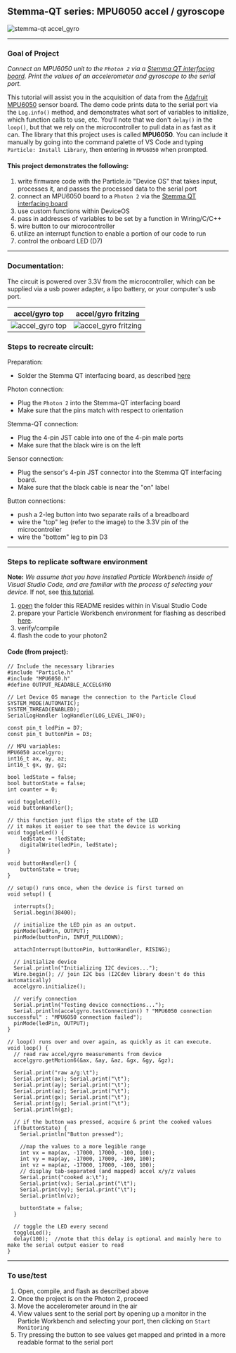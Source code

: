 ## Stemma-QT series: MPU6050 accel / gyroscope

![stemma-qt accel_gyro](accelgyro_persp.JPG)

---

### Goal of Project 

*Connect an MPU6050 unit to the `Photon 2` via a [Stemma QT interfacing board](https://www.adafruit.com/product/4515).  Print the values of an accelerometer and gyroscope to the serial port.*

This tutorial will assist you in the acquisition of data from the [Adafruit MPU6050](https://www.adafruit.com/product/3886) sensor board.  The demo code prints data to the serial port via the `Log.info()` method, and demonstrates what sort of variables to initialize, which function calls to use, etc.  You'll note that we don't `delay()` in the `loop()`, but that we rely on the microcontroller to pull data in as fast as it can.  The library that this project uses is called **MPU6050**.  You can include it manually by going into the command palette of VS Code and typing `Particle: Install Library`, then entering in `MPU6050` when prompted.

#### This project demonstrates the following:

1. write firmware code with the Particle.io "Device OS" that takes input, processes it, and passes the processed data to the serial port
1. connect an MPU6050 board to a `Photon 2` via the [Stemma QT interfacing board](https://www.adafruit.com/product/4515)
1. use custom functions within DeviceOS
1. pass in addresses of variables to be set by a function in Wiring/C/C++
1. wire button to our microcontroller
1. utilize an interrupt function to enable a portion of our code to run
1. control the onboard LED (D7)

---

### Documentation: 

The circuit is powered over 3.3V from the microcontroller, which can be supplied via a usb power adapter, a lipo battery, or your computer's usb port.

accel/gyro top | accel/gyro fritzing
--- | ---
![accel_gyro top](accelgyro_top.JPG) | ![accel_gyro fritzing](accelgyro.png)

### Steps to recreate circuit:

Preparation:

- Solder the Stemma QT interfacing board, as described [here](https://www.youtube.com/watch?v=DHG7GmUL8wM&ab_channel=loopstick)

Photon connection:

- Plug the `Photon 2` into the Stemma-QT interfacing board
- Make sure that the pins match with respect to orientation

Stemma-QT connection:

- Plug the 4-pin JST cable into one of the 4-pin male ports
- Make sure that the black wire is on the left

Sensor connection:

- Plug the sensor's 4-pin JST connector into the Stemma QT interfacing board.  
- Make sure that the black cable is near the "on" label

Button connections:

- push a 2-leg button into two separate rails of a breadboard
- wire the "top" leg (refer to the image) to the 3.3V pin of the microcontroller
- wire the "bottom" leg to pin D3

---

### Steps to replicate software environment

**Note:** *We assume that you have installed Particle Workbench inside of Visual Studio Code, and are familiar with the process of selecting your device.*  If not, see [this tutorial](https://github.com/Berkeley-MDes/tdf-fa24-equilet/blob/main/_tutorials/installation_compilation/p2_pw_tutorial/README.md).

1. [open](https://github.com/Berkeley-MDes/24f-desinv-202/wiki/Particle-Workbench#open-an-existing-project-in-vs-code) the folder this README resides within in Visual Studio Code
1. prepare your Particle Workbench environment for flashing as described [here](https://github.com/Berkeley-MDes/24f-desinv-202/wiki/Particle-Workbench#setting-a-project-up).
1. verify/compile
1. flash the code to your photon2 

#### Code (from project):

```
// Include the necessary libraries
#include "Particle.h"
#include "MPU6050.h"
#define OUTPUT_READABLE_ACCELGYRO

// Let Device OS manage the connection to the Particle Cloud
SYSTEM_MODE(AUTOMATIC);
SYSTEM_THREAD(ENABLED);
SerialLogHandler logHandler(LOG_LEVEL_INFO);

const pin_t ledPin = D7;
const pin_t buttonPin = D3;

// MPU variables:
MPU6050 accelgyro;
int16_t ax, ay, az;
int16_t gx, gy, gz;

bool ledState = false;
bool buttonState = false;
int counter = 0;

void toggleLed();
void buttonHandler();

// this function just flips the state of the LED
// it makes it easier to see that the device is working
void toggleLed() {
    ledState = !ledState;
    digitalWrite(ledPin, ledState);
}

void buttonHandler() {
    buttonState = true;
}

// setup() runs once, when the device is first turned on
void setup() {
  
  interrupts();
  Serial.begin(38400);

  // initialize the LED pin as an output.
  pinMode(ledPin, OUTPUT);
  pinMode(buttonPin, INPUT_PULLDOWN);

  attachInterrupt(buttonPin, buttonHandler, RISING);

  // initialize device
  Serial.println("Initializing I2C devices...");
  Wire.begin(); // join I2C bus (I2Cdev library doesn't do this automatically)
  accelgyro.initialize();

  // verify connection
  Serial.println("Testing device connections...");
  Serial.println(accelgyro.testConnection() ? "MPU6050 connection successful" : "MPU6050 connection failed");
  pinMode(ledPin, OUTPUT);
}

// loop() runs over and over again, as quickly as it can execute.
void loop() {
  // read raw accel/gyro measurements from device
  accelgyro.getMotion6(&ax, &ay, &az, &gx, &gy, &gz);
 
  Serial.print("raw a/g:\t");
  Serial.print(ax); Serial.print("\t");
  Serial.print(ay); Serial.print("\t");
  Serial.print(az); Serial.print("\t");
  Serial.print(gx); Serial.print("\t");
  Serial.print(gy); Serial.print("\t");
  Serial.println(gz);

  // if the button was pressed, acquire & print the cooked values
  if(buttonState) {
    Serial.println("Button pressed");

    //map the values to a more legible range
    int vx = map(ax, -17000, 17000, -100, 100);
    int vy = map(ay, -17000, 17000, -100, 100);
    int vz = map(az, -17000, 17000, -100, 100);
    // display tab-separated (and mapped) accel x/y/z values
    Serial.print("cooked a:\t");
    Serial.print(vx); Serial.print("\t");
    Serial.print(vy); Serial.print("\t");
    Serial.println(vz);

    buttonState = false;
  }
  
  // toggle the LED every second
  toggleLed();
  delay(100);  //note that this delay is optional and mainly here to make the serial output easier to read
}
```

---

### To use/test

1. Open, compile, and flash as described above
1. Once the project is on the Photon 2, proceed
1. Move the accelerometer around in the air
1. View values sent to the serial port by opening up a monitor in the Particle Workbench and selecting your port, then clicking on `Start Monitoring`
1. Try pressing the button to see values get mapped and printed in a more readable format to the serial port
